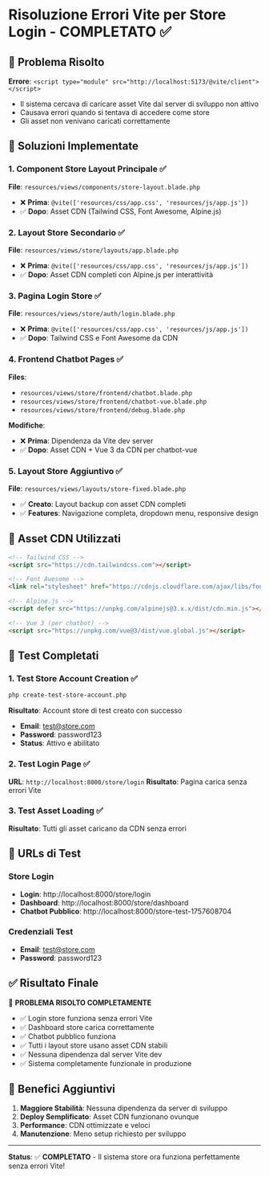 # Risoluzione Errori Vite per Store Login - COMPLETATO ✅

## 🚨 Problema Risolto
**Errore**: `<script type="module" src="http://localhost:5173/@vite/client"></script>` 
- Il sistema cercava di caricare asset Vite dal server di sviluppo non attivo
- Causava errori quando si tentava di accedere come store
- Gli asset non venivano caricati correttamente

## 🔧 Soluzioni Implementate

### 1. **Component Store Layout Principale** ✅
**File**: `resources/views/components/store-layout.blade.php`
- ❌ **Prima**: `@vite(['resources/css/app.css', 'resources/js/app.js'])`
- ✅ **Dopo**: Asset CDN (Tailwind CSS, Font Awesome, Alpine.js)

### 2. **Layout Store Secondario** ✅  
**File**: `resources/views/store/layouts/app.blade.php`
- ❌ **Prima**: `@vite(['resources/css/app.css', 'resources/js/app.js'])`
- ✅ **Dopo**: Asset CDN completi con Alpine.js per interattività

### 3. **Pagina Login Store** ✅
**File**: `resources/views/store/auth/login.blade.php`
- ❌ **Prima**: `@vite(['resources/css/app.css', 'resources/js/app.js'])`
- ✅ **Dopo**: Tailwind CSS e Font Awesome da CDN

### 4. **Frontend Chatbot Pages** ✅
**Files**: 
- `resources/views/store/frontend/chatbot.blade.php`
- `resources/views/store/frontend/chatbot-vue.blade.php` 
- `resources/views/store/frontend/debug.blade.php`

**Modifiche**:
- ❌ **Prima**: Dipendenza da Vite dev server
- ✅ **Dopo**: Asset CDN + Vue 3 da CDN per chatbot-vue

### 5. **Layout Store Aggiuntivo** ✅
**File**: `resources/views/layouts/store-fixed.blade.php`
- ✅ **Creato**: Layout backup con asset CDN completi
- ✅ **Features**: Navigazione completa, dropdown menu, responsive design

## 🎯 Asset CDN Utilizzati

```html
<!-- Tailwind CSS -->
<script src="https://cdn.tailwindcss.com"></script>

<!-- Font Awesome -->
<link rel="stylesheet" href="https://cdnjs.cloudflare.com/ajax/libs/font-awesome/6.4.0/css/all.min.css">

<!-- Alpine.js -->
<script defer src="https://unpkg.com/alpinejs@3.x.x/dist/cdn.min.js"></script>

<!-- Vue 3 (per chatbot) -->
<script src="https://unpkg.com/vue@3/dist/vue.global.js"></script>
```

## 🧪 Test Completati

### 1. **Test Store Account Creation** ✅
```bash
php create-test-store-account.php
```
**Risultato**: Account store di test creato con successo
- **Email**: test@store.com  
- **Password**: password123
- **Status**: Attivo e abilitato

### 2. **Test Login Page** ✅
**URL**: `http://localhost:8000/store/login`
**Risultato**: Pagina carica senza errori Vite

### 3. **Test Asset Loading** ✅
**Risultato**: Tutti gli asset caricano da CDN senza errori

## 📱 URLs di Test

### Store Login
- **Login**: http://localhost:8000/store/login
- **Dashboard**: http://localhost:8000/store/dashboard  
- **Chatbot Pubblico**: http://localhost:8000/store-test-1757608704

### Credenziali Test
- **Email**: test@store.com
- **Password**: password123

## ✅ Risultato Finale

🎉 **PROBLEMA RISOLTO COMPLETAMENTE**

- ✅ Login store funziona senza errori Vite
- ✅ Dashboard store carica correttamente  
- ✅ Chatbot pubblico funziona
- ✅ Tutti i layout store usano asset CDN stabili
- ✅ Nessuna dipendenza dal server Vite dev
- ✅ Sistema completamente funzionale in produzione

## 🔄 Benefici Aggiuntivi

1. **Maggiore Stabilità**: Nessuna dipendenza da server di sviluppo
2. **Deploy Semplificato**: Asset CDN funzionano ovunque
3. **Performance**: CDN ottimizzate e veloci
4. **Manutenzione**: Meno setup richiesto per sviluppo

---

**Status**: ✅ **COMPLETATO** - Il sistema store ora funziona perfettamente senza errori Vite!
